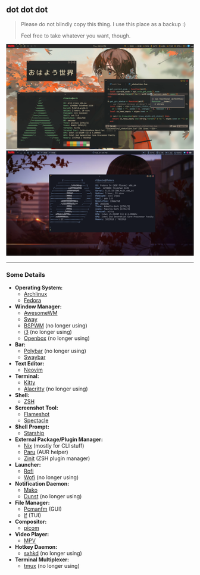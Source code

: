 ## dot dot dot

> Please do not blindly copy this thing. I use this place as a backup :)
>
> Feel free to take whatever you want, though.

<p align="center">
  <kbd><img src="./preview-arch.png"></kbd>
  <kbd><img src="./preview-fedora.png"></kbd>
</p>

[arch-link]: https://archlinux.org/
[fedora-link]: https://getfedora.org/
[awesome-link]: https://github.com/awesomewm/awesome
[i3-link]: https://github.com/i3/i3
[bspwm-link]: https://github.com/baskerville/bspwm
[openbox-link]: https://github.com/danakj/openbox
[neovim-link]: https://github.com/neovim/neovim
[alacritty-link]: https://github.com/alacritty/alacritty
[zsh-link]: http://www.zsh.org/
[zinit-link]: https://github.com/zdharma/zinit
[starship-link]: https://starship.rs/
[dunst-link]: https://github.com/dunst-project/dunst
[mako-link]: https://github.com/emersion/mako
[pcmanfm-link]: https://github.com/lxde/pcmanfm
[lf-link]: https://github.com/gokcehan/lf
[picom-link]: https://github.com/yshui/picom
[polybar-link]: https://github.com/polybar/polybar
[rofi-link]: https://github.com/davatorium/rofi
[nix-link]: https://nixos.org/
[paru-link]: https://github.com/Morganamilo/paru
[zinit-link]: https://github.com/zdharma/zinit
[sxhkd-link]: https://github.com/baskerville/sxhkd
[tmux-link]: https://github.com/tmux/tmux
[sway-link]: https://github.com/swaywm/sway
[swaybar-link]: https://github.com/Alexays/Waybar
[kitty-link]: https://github.com/kovidgoyal/kitty
[wofi-link]: https://github.com/mikn/wofi
[mpv-link]: https://mpv.io/
[flameshot-link]: https://github.com/flameshot-org/flameshot
[spectacle-link]: https://apps.kde.org/spectacle/

---

### Some Details
- **Operating System:**
  - [Archlinux][arch-link]
  - [Fedora][fedora-link]
- **Window Manager:**
  - [AwesomeWM][awesome-link]
  - [Sway][sway-link]
  - [BSPWM][bspwm-link] (no longer using)
  - [i3][i3-link] (no longer using)
  - [Openbox][openbox-link] (no longer using)
- **Bar:**
  - [Polybar][polybar-link] (no longer using)
  - [Swaybar][swaybar-link]
- **Text Editor:**
  - [Neovim][neovim-link]
- **Terminal:**
  - [Kitty][kitty-link]
  - [Alacritty][alacritty-link] (no longer using)
- **Shell:**
  - [ZSH][zsh-link]
- **Screenshot Tool:**
  - [Flameshot][flameshot-link]
  - [Spectacle][spectacle-link]
- **Shell Prompt:**
  - [Starship][starship-link]
- **External Package/Plugin Manager:**
  - [Nix][nix-link] (mostly for CLI stuff)
  - [Paru][paru-link] (AUR helper)
  - [Zinit][zinit-link] (ZSH plugin manager)
- **Launcher:**
  - [Rofi][rofi-link]
  - [Wofi][wofi-link] (no longer using)
- **Notification Daemon:**
  - [Mako][mako-link]
  - [Dunst][dunst-link] (no longer using)
- **File Manager:**
  - [Pcmanfm][pcmanfm-link] (GUI)
  - [lf][lf-link] (TUI)
- **Compositor:**
  - [picom][picom-link]
- **Video Player:**
  - [MPV][mpv-link]
- **Hotkey Daemon:**
  - [sxhkd][sxhkd-link] (no longer using)
- **Terminal Multiplexer:**
  - [tmux][tmux-link] (no longer using)
